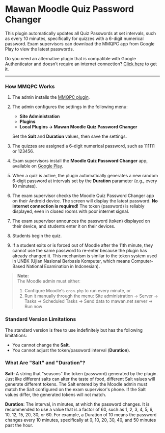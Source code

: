# Mawan Moodle Quiz Password Changer

This plugin automatically updates all Quiz Passwords at set intervals, such as every 10 minutes, specifically for quizzes with a 6-digit numerical password. Exam supervisors can download the MMQPC app from Google Play to view the latest passwords.

Do you need an alternative plugin that is compatible with Google Authenticator and doesn't require an internet connection? [Click here](2fa/) to get it.

---

### How MMQPC Works

1. The admin installs the [MMQPC plugin](mawanquizpasswordchanger.zip).
2. The admin configures the settings in the following menu:
   * **Site Administration**
   * **Plugins**
   * **Local Plugins → Mawan Moodle Quiz Password Changer**
   
   Set the **Salt** and **Duration** values, then save the settings.
3. The quizzes are assigned a 6-digit numerical password, such as 111111 or 123456.
4. Exam supervisors install the **Moodle Quiz Password Changer** app, available on [Google Play](https://play.google.com/store/apps/details?id=appinventor.ai_mawan911.MMQPC).
5. When a quiz is active, the plugin automatically generates a new random 6-digit password at intervals set by the **Duration** parameter (e.g., every 10 minutes).
6. The exam supervisor checks the Moodle Quiz Password Changer app on their Android device. The screen will display the latest password. **No internet connection is required!** The token (password) is reliably displayed, even in closed rooms with poor internet signal.
7. The exam supervisor announces the password (token) displayed on their device, and students enter it on their devices.
8. Students begin the quiz.
9. If a student exits or is forced out of Moodle after the 11th minute, they cannot use the same password to re-enter because the plugin has already changed it. This mechanism is similar to the token system used in UNBK (Ujian Nasional Berbasis Komputer, which means Computer-Based National Examination in Indonesian).

> **Note:**  
> The Moodle admin must either:
> 1. Configure Moodle's `cron.php` to run every minute, or
> 2. Run it manually through the menu: Site administration → Server → Tasks → Scheduled Tasks → Send data to mawan.net server → Run now

### Standard Version Limitations

The standard version is free to use indefinitely but has the following limitations:

* You cannot change the **Salt**.
* You cannot adjust the token/password interval (**Duration**).

### What Are "Salt" and "Duration"?

**Salt:** A string that "seasons" the token (password) generated by the plugin. Just like different salts can alter the taste of food, different Salt values will generate different tokens. The Salt entered by the Moodle admin must match the Salt configured on the exam supervisor's phone. If the Salt values differ, the generated tokens will not match.

**Duration:** The interval, in minutes, at which the password changes. It is recommended to use a value that is a factor of 60, such as 1, 2, 3, 4, 5, 6, 10, 12, 15, 20, 30, or 60. For example, a Duration of 10 means the password changes every 10 minutes, specifically at 0, 10, 20, 30, 40, and 50 minutes past the hour.
